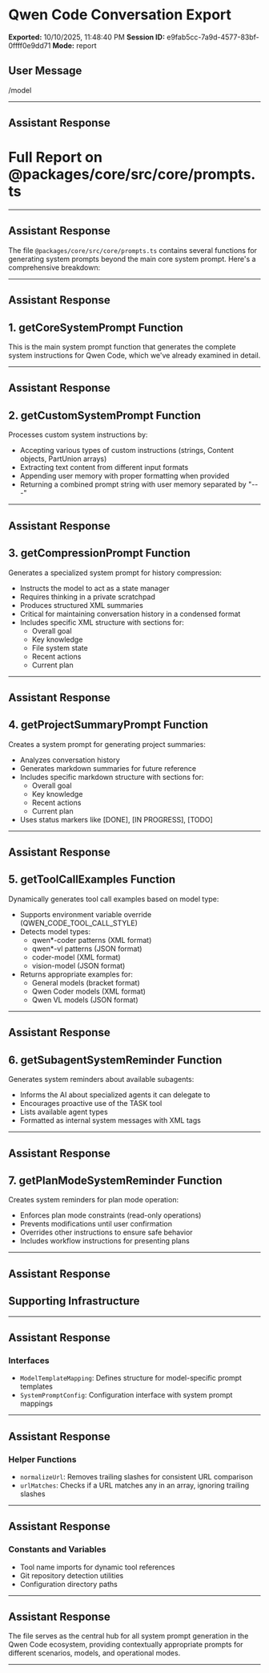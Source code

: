 # Qwen Code Conversation Export

**Exported:** 10/10/2025, 11:48:40 PM
**Session ID:** e9fab5cc-7a9d-4577-83bf-0ffff0e9dd71
**Mode:** report

## User Message

/model

---

## Assistant Response

# Full Report on @packages/core/src/core/prompts.ts

---

## Assistant Response

The file `@packages/core/src/core/prompts.ts` contains several functions for generating system prompts beyond the main core system prompt. Here's a comprehensive breakdown:

---

## Assistant Response

## 1. getCoreSystemPrompt Function

This is the main system prompt function that generates the complete system instructions for Qwen Code, which we've already examined in detail.

---

## Assistant Response

## 2. getCustomSystemPrompt Function

Processes custom system instructions by:

- Accepting various types of custom instructions (strings, Content objects, PartUnion arrays)
- Extracting text content from different input formats
- Appending user memory with proper formatting when provided
- Returning a combined prompt string with user memory separated by "---"

---

## Assistant Response

## 3. getCompressionPrompt Function

Generates a specialized system prompt for history compression:

- Instructs the model to act as a state manager
- Requires thinking in a private scratchpad
- Produces structured XML summaries
- Critical for maintaining conversation history in a condensed format
- Includes specific XML structure with sections for:
  - Overall goal
  - Key knowledge
  - File system state
  - Recent actions
  - Current plan

---

## Assistant Response

## 4. getProjectSummaryPrompt Function

Creates a system prompt for generating project summaries:

- Analyzes conversation history
- Generates markdown summaries for future reference
- Includes specific markdown structure with sections for:
  - Overall goal
  - Key knowledge
  - Recent actions
  - Current plan
- Uses status markers like [DONE], [IN PROGRESS], [TODO]

---

## Assistant Response

## 5. getToolCallExamples Function

Dynamically generates tool call examples based on model type:

- Supports environment variable override (QWEN_CODE_TOOL_CALL_STYLE)
- Detects model types:
  - qwen\*-coder patterns (XML format)
  - qwen\*-vl patterns (JSON format)
  - coder-model (XML format)
  - vision-model (JSON format)
- Returns appropriate examples for:
  - General models (bracket format)
  - Qwen Coder models (XML format)
  - Qwen VL models (JSON format)

---

## Assistant Response

## 6. getSubagentSystemReminder Function

Generates system reminders about available subagents:

- Informs the AI about specialized agents it can delegate to
- Encourages proactive use of the TASK tool
- Lists available agent types
- Formatted as internal system messages with XML tags

---

## Assistant Response

## 7. getPlanModeSystemReminder Function

Creates system reminders for plan mode operation:

- Enforces plan mode constraints (read-only operations)
- Prevents modifications until user confirmation
- Overrides other instructions to ensure safe behavior
- Includes workflow instructions for presenting plans

---

## Assistant Response

## Supporting Infrastructure

---

## Assistant Response

### Interfaces

- `ModelTemplateMapping`: Defines structure for model-specific prompt templates
- `SystemPromptConfig`: Configuration interface with system prompt mappings

---

## Assistant Response

### Helper Functions

- `normalizeUrl`: Removes trailing slashes for consistent URL comparison
- `urlMatches`: Checks if a URL matches any in an array, ignoring trailing slashes

---

## Assistant Response

### Constants and Variables

- Tool name imports for dynamic tool references
- Git repository detection utilities
- Configuration directory paths

---

## Assistant Response

The file serves as the central hub for all system prompt generation in the Qwen Code ecosystem, providing contextually appropriate prompts for different scenarios, models, and operational modes.

---
